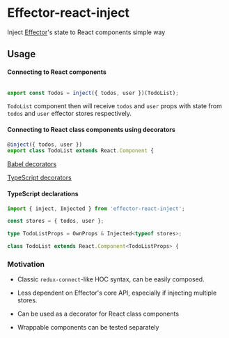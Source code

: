# Effector-react-inject

Inject [Effector](https://github.com/zerobias/effector)'s state to React components simple way

## Usage

#### Connecting to React components

```jsx harmony

export const Todos = inject({ todos, user })(TodoList);
```

`TodoList` component then will receive `todos` and `user` props with state from `todos` and `user` effector stores respectively.

#### Connecting to React class components using decorators

```jsx harmony
@inject({ todos, user })
export class TodoList extends React.Component {
```

[Babel decorators](https://github.com/loganfsmyth/babel-plugin-transform-decorators-legacy)

[TypeScript decorators](https://www.typescriptlang.org/docs/handbook/decorators.html)

#### TypeScript declarations

```typescript jsx
import { inject, Injected } from 'effector-react-inject';

const stores = { todos, user };

type TodoListProps = OwnProps & Injected<typeof stores>;

class TodoList extends React.Component<TodoListProps> {
```

### Motivation

- Classic `redux-connect`-like HOC syntax, can be easily composed.

- Less dependent on Effector's core API, especially if injecting multiple stores.

- Can be used as a decorator for React class components

- Wrappable components can be tested separately
